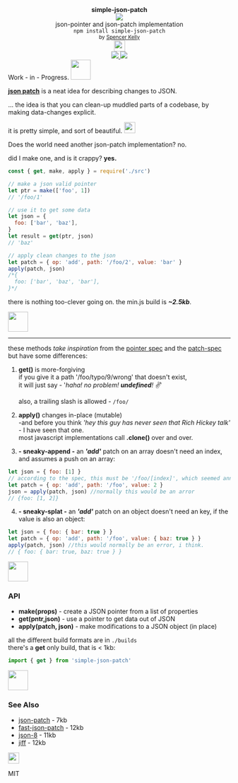 <div align="center">
  <div><b>simple-json-patch</b></div>
  <img src="https://user-images.githubusercontent.com/399657/68222691-6597f180-ffb9-11e9-8a32-a7f38aa8bded.png"/>
  <div>json-pointer and json-patch implementation</div>
  <div><code>npm install simple-json-patch</code></div>
  <div align="center">
    <sub>
      by
      <a href="https://spencermounta.in/">Spencer Kelly</a>
    </sub>
  </div>
  <img height="25px" src="https://user-images.githubusercontent.com/399657/68221862-17ceb980-ffb8-11e9-87d4-7b30b6488f16.png"/>
</div>

<div align="center">
  <div>
    <a href="https://npmjs.org/package/simple-json-patch">
     <img src="https://img.shields.io/npm/v/simple-json-patch.svg?style=flat-square" />
    </a>
    <a href="https://bundlephobia.com/result?p=simple-json-patch">
      <img src="https://badge-size.herokuapp.com/spencermountain/simple-json-patch/master/builds/simple-json-patch.min.js" />
    </a>
  </div>
</div>
Work - in - Progress.
<!-- spacer -->
<img height="45px" src="https://user-images.githubusercontent.com/399657/68221862-17ceb980-ffb8-11e9-87d4-7b30b6488f16.png"/>

**[json patch](http://jsonpatch.com/)** is a neat idea for describing changes to JSON.

... the idea is that you can clean-up muddled parts of a codebase, by making data-changes explicit.

it is pretty simple, and sort of beautiful.
<img height="25px" src="https://user-images.githubusercontent.com/399657/68221862-17ceb980-ffb8-11e9-87d4-7b30b6488f16.png"/>

Does the world need another json-patch implementation? no.

did I make one, and is it crappy? **yes.**

```js
const { get, make, apply } = require('./src')

// make a json valid pointer
let ptr = make(['foo', 1])
// '/foo/1'

// use it to get some data
let json = {
  foo: ['bar', 'baz'],
}
let result = get(ptr, json)
// 'baz'

// apply clean changes to the json
let patch = { op: 'add', path: '/foo/2', value: 'bar' }
apply(patch, json)
/*{
  foo: ['bar', 'baz', 'bar'],
}*/
```

there is nothing too-clever going on. the min.js build is **_~2.5kb_**.

<!-- spacer -->
<img height="45px" src="https://user-images.githubusercontent.com/399657/68221862-17ceb980-ffb8-11e9-87d4-7b30b6488f16.png"/>

---

these methods _take inspiration_ from the [pointer spec](https://datatracker.ietf.org/doc/html/rfc6901)
and the [patch-spec](https://datatracker.ietf.org/doc/html/rfc6902) but have some differences:

1. **get()** is more-forgiving<br/>
   if you give it a path '/foo/typo/9/wrong' that doesn't exist,<br/>
   it will just say - '_haha! no problem! **undefined**! ✌_'

   also, a trailing slash is allowed - `/foo/`

2. **apply()** changes in-place (mutable)<br/>
   -and before you think _'hey this guy has never seen that Rich Hickey talk'_ - I have seen that one.<br/>
   most javascript implementations call **.clone()** over and over.<br/>

3. **- sneaky-append -** an **_'add'_** patch on an array doesn't need an index, and assumes a push on an array:

```js
let json = { foo: [1] }
// according to the spec, this must be '/foo/[index]', which seemed annoying
let patch = { op: 'add', path: '/foo', value: 2 }
json = apply(patch, json) //normally this would be an arror
// {foo: [1, 2]}
```

4. **- sneaky-splat -** an **_'add'_** patch on an object doesn't need an key, if the value is also an object:

```js
let json = { foo: { bar: true } }
let patch = { op: 'add', path: '/foo', value: { baz: true } }
apply(patch, json) //this would normally be an error, i think.
// { foo: { bar: true, baz: true } }
```

<img height="45px" src="https://user-images.githubusercontent.com/399657/68221862-17ceb980-ffb8-11e9-87d4-7b30b6488f16.png"/>

### API

- **make(props)** - create a JSON pointer from a list of properties
- **get(pntr,json)** - use a pointer to get data out of JSON
- **apply(patch, json)** - make modifications to a JSON object (in place)

all the different build formats are in `./builds` <br/>
there's a **get** only build, that is < 1kb:

```js
import { get } from 'simple-json-patch'
```

<img height="45px" src="https://user-images.githubusercontent.com/399657/68221862-17ceb980-ffb8-11e9-87d4-7b30b6488f16.png"/>

### See Also

- [json-patch](https://github.com/dharmafly/jsonpatch.js) - 7kb
- [fast-json-patch](https://github.com/Starcounter-Jack/JSON-Patch/blob/master/dist/fast-json-patch.min.js) - 12kb
- [json-8](https://github.com/sonnyp/JSON8/tree/master/packages/patch) - 11kb
- [jiff](https://github.com/cujojs/jiff) - 12kb

<img height="25px" src="https://user-images.githubusercontent.com/399657/68221862-17ceb980-ffb8-11e9-87d4-7b30b6488f16.png"/>

MIT
